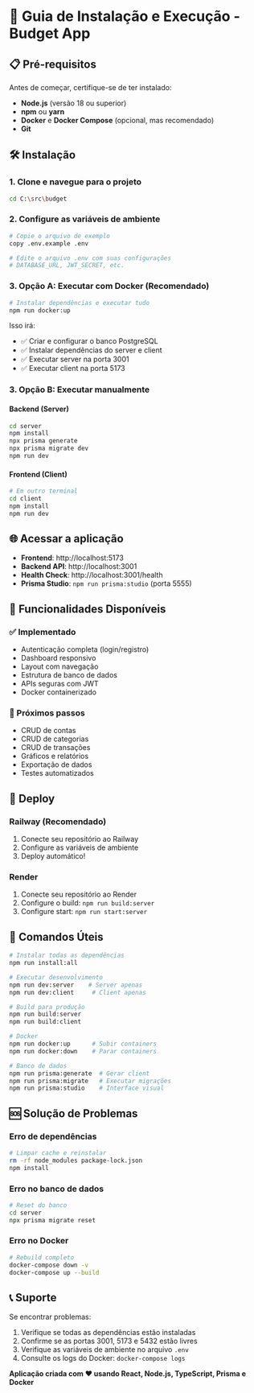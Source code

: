 # 🚀 Guia de Instalação e Execução - Budget App

## 📋 Pré-requisitos

Antes de começar, certifique-se de ter instalado:

- **Node.js** (versão 18 ou superior)
- **npm** ou **yarn**
- **Docker** e **Docker Compose** (opcional, mas recomendado)
- **Git**

## 🛠️ Instalação

### 1. Clone e navegue para o projeto
```bash
cd C:\src\budget
```

### 2. Configure as variáveis de ambiente
```bash
# Copie o arquivo de exemplo
copy .env.example .env

# Edite o arquivo .env com suas configurações
# DATABASE_URL, JWT_SECRET, etc.
```

### 3. Opção A: Executar com Docker (Recomendado)

```bash
# Instalar dependências e executar tudo
npm run docker:up
```

Isso irá:
- ✅ Criar e configurar o banco PostgreSQL
- ✅ Instalar dependências do server e client
- ✅ Executar server na porta 3001
- ✅ Executar client na porta 5173

### 3. Opção B: Executar manualmente

#### Backend (Server)
```bash
cd server
npm install
npx prisma generate
npx prisma migrate dev
npm run dev
```

#### Frontend (Client)
```bash
# Em outro terminal
cd client
npm install
npm run dev
```

## 🌐 Acessar a aplicação

- **Frontend**: http://localhost:5173
- **Backend API**: http://localhost:3001
- **Health Check**: http://localhost:3001/health
- **Prisma Studio**: `npm run prisma:studio` (porta 5555)

## 📱 Funcionalidades Disponíveis

### ✅ Implementado
- Autenticação completa (login/registro)
- Dashboard responsivo
- Layout com navegação
- Estrutura de banco de dados
- APIs seguras com JWT
- Docker containerizado

### 🔄 Próximos passos
- CRUD de contas
- CRUD de categorias
- CRUD de transações
- Gráficos e relatórios
- Exportação de dados
- Testes automatizados

## 🚢 Deploy

### Railway (Recomendado)
1. Conecte seu repositório ao Railway
2. Configure as variáveis de ambiente
3. Deploy automático!

### Render
1. Conecte seu repositório ao Render
2. Configure o build: `npm run build:server`
3. Configure start: `npm run start:server`

## 🔧 Comandos Úteis

```bash
# Instalar todas as dependências
npm run install:all

# Executar desenvolvimento
npm run dev:server    # Server apenas
npm run dev:client     # Client apenas

# Build para produção
npm run build:server
npm run build:client

# Docker
npm run docker:up      # Subir containers
npm run docker:down    # Parar containers

# Banco de dados
npm run prisma:generate  # Gerar client
npm run prisma:migrate   # Executar migrações
npm run prisma:studio    # Interface visual
```

## 🆘 Solução de Problemas

### Erro de dependências
```bash
# Limpar cache e reinstalar
rm -rf node_modules package-lock.json
npm install
```

### Erro no banco de dados
```bash
# Reset do banco
cd server
npx prisma migrate reset
```

### Erro no Docker
```bash
# Rebuild completo
docker-compose down -v
docker-compose up --build
```

## 📞 Suporte

Se encontrar problemas:
1. Verifique se todas as dependências estão instaladas
2. Confirme se as portas 3001, 5173 e 5432 estão livres
3. Verifique as variáveis de ambiente no arquivo `.env`
4. Consulte os logs do Docker: `docker-compose logs`

**Aplicação criada com ❤️ usando React, Node.js, TypeScript, Prisma e Docker**
